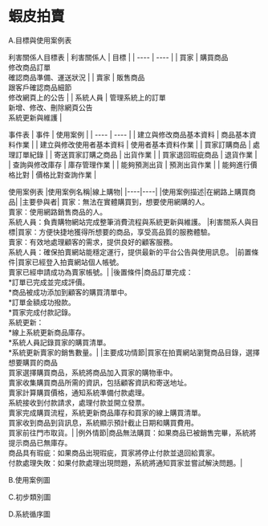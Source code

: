 # 蝦皮拍賣

A.目標與使用案例表

利害關係人目標表
|  利害關係人   | 目標  |
|  ----  | ----  |
| 買家 | 購買商品<br />修改商品訂單<br />確認商品準備、運送狀況 |
| 賣家 | 販售商品<br />跟客戶確認商品細節<br />修改網頁上的公告 |
| 系統人員 | 管理系統上的訂單<br />新增、修改、刪除網頁公告<br />系統更新與維護 |


事件表
|  事件   | 使用案例  |
|  ----  | ----  |
| 建立與修改商品基本資料 | 商品基本資料作業 |
| 建立與修改使用者基本資料 | 使用者基本資料作業 |
| 買家訂購商品 | 處理訂單紀錄 |
| 寄送買家訂購之商品 | 出貨作業 |
| 買家退回瑕疵商品 | 退貨作業 |
| 查詢與修改庫存 | 庫存管理作業 |
| 能夠預測出貨 | 預測出貨作業 |
| 能夠進行價格比對 | 價格比對查詢作業 |

使用案例表
|使用案例名稱|線上購物|
|----|----|
|使用案例描述|在網路上購買商品|
|主要參與者| 買家：無法在實體購買到，想要使用網購的人。</br> 賣家：使用網路銷售商品的人。 </br> 系統人員：負責購物網站完成整筆消費流程與系統更新與維護。
|利害關系人與目標|買家：方便快捷地獲得所想要的商品，享受高品質的服務體驗。</br>賣家：有效地處理顧客的需求，提供良好的顧客服務。</br>系統人員：確保拍賣網站能穩定運行，提供最新的平台公告與使用訊息。
|前置條件|買家已經登入拍賣網站個人帳號。</br>賣家已經申請成功為賣家帳號。|
|後置條件|商品訂單完成：</br>*訂單已完成並完成評價。</br>*商品被成功添加到顧客的購買清單中。</br>*訂單金額成功撥款。</br>*買家完成付款記錄。</br>系統更新：</br>*線上系統更新商品庫存。</br>*系統人員記錄買家的購買清單。</br>*系統更新賣家的銷售數量。|
|主要成功情節|買家在拍賣網站瀏覽商品目錄，選擇想要購買的商品</br>買家選擇購買商品，系統將商品加入買家的購物車中。</br>賣家收集購買商品所需的資訊，包括顧客資訊和寄送地址。</br>賣家計算購買價格，通知系統準備付款處理。</br>系統接收到付款請求，處理付款並開立發票。</br>賣家完成購買流程，系統更新商品庫存和買家的線上購買清單。</br>買家收到商品到貨訊息，系統顯示預計截止日期和購買費用。</br>買家前往門市取貨。|
|例外情節|商品無法購買：如果商品已被銷售完畢，系統將提示商品已無庫存。</br>商品具有瑕疵：如果商品出現瑕疵，買家將停止付款並退回給賣家。</br> 付款處理失敗：如果付款處理出現問題，系統將通知買家並嘗試解決問題。|

B.使用案例圖



C.初步類別圖



D.系統循序圖


